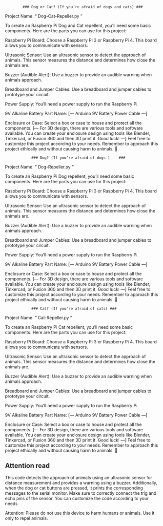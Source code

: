 			###	Dog or Cat? (If you’re afraid of dogs and cats)	###

Project Name: “ Dog-Cat-Repeller.py ”

To create an Raspberry Pi Dog and Cat repellent, you’ll need some basic components. Here are the parts you can use for this project:

Raspberry Pi Board: Choose a Raspberry Pi 3 or Raspberry Pi 4. This board allows you to communicate with sensors.

Ultrasonic Sensor: Use an ultrasonic sensor to detect the approach of animals. This sensor measures the distance and determines how close the animals are.

Buzzer (Audible Alert): Use a buzzer to provide an audible warning when animals approach.

Breadboard and Jumper Cables: Use a breadboard and jumper cables to prototype your circuit.

Power Supply: You’ll need a power supply to run the Raspberry Pi.

9V Alkaline Battery Part Name: [— Arduino 9V Battery Power Cable —]


Enclosure or Case: Select a box or case to house and protect all the components.
[— For 3D design, there are various tools and software available. You can create your enclosure design using tools like Blender, Tinkercad, or Fusion 360 and then 3D print it. Good luck! —]
Feel free to customize this project according to your needs. Remember to approach this project ethically and without causing harm to animals. 🐾


				###	Dog? (If you’re afraid of dogs )	###

Project Name:  " Dog-Repeller.py ”

To create an Raspberry Pi Dog repellent, you’ll need some basic components. Here are the parts you can use for this project:

Raspberry Pi Board: Choose a Raspberry Pi 3 or Raspberry Pi 4. This board allows you to communicate with sensors.

Ultrasonic Sensor: Use an ultrasonic sensor to detect the approach of animals. This sensor measures the distance and determines how close the animals are.

Buzzer (Audible Alert): Use a buzzer to provide an audible warning when animals approach.

Breadboard and Jumper Cables: Use a breadboard and jumper cables to prototype your circuit.

Power Supply: You’ll need a power supply to run the Raspberry Pi.

9V Alkaline Battery Part Name: [— Arduino 9V Battery Power Cable —]


Enclosure or Case: Select a box or case to house and protect all the components.
[— For 3D design, there are various tools and software available. You can create your enclosure design using tools like Blender, Tinkercad, or Fusion 360 and then 3D print it. Good luck! —]
Feel free to customize this project according to your needs. Remember to approach this project ethically and without causing harm to animals. 🐾


				###	Cat? (If you’re afraid of cats)	###

Project Name: “ Cat-Repeller.py ”

To create an Raspberry Pi Cat repellent, you’ll need some basic components. Here are the parts you can use for this project:


Raspberry Pi Board: Choose a Raspberry Pi 3 or Raspberry Pi 4. This board allows you to communicate with sensors.

Ultrasonic Sensor: Use an ultrasonic sensor to detect the approach of animals. This sensor measures the distance and determines how close the animals are.

Buzzer (Audible Alert): Use a buzzer to provide an audible warning when animals approach.

Breadboard and Jumper Cables: Use a breadboard and jumper cables to prototype your circuit.

Power Supply: You’ll need a power supply to run the Raspberry Pi.

9V Alkaline Battery Part Name: [— Arduino 9V Battery Power Cable —]


Enclosure or Case: Select a box or case to house and protect all the components.
[— For 3D design, there are various tools and software available. You can create your enclosure design using tools like Blender, Tinkercad, or Fusion 360 and then 3D print it. Good luck! —]
Feel free to customize this project according to your needs. Remember to approach this project ethically and without causing harm to animals. 🐾


## Attention read ## 
This code detects the approach of animals using an ultrasonic sensor for distance measurement and provides a warning using a buzzer. Additionally, when the dog or cat buttons are pressed, it prints the corresponding messages to the serial monitor. Make sure to correctly connect the trig and echo pins of the sensor. You can customize the code according to your needs

Attention: Please do not use this device to harm humans or animals. Use it only to repel animals. 
    
